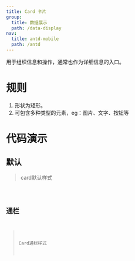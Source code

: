 ```yaml
---
title: Card 卡片
group:
  title: 数据展示
  path: /data-display
nav:
  title: antd-mobile
  path: /antd
---
```


用于组织信息和操作，通常也作为详细信息的入口。
# 规则
1. 形状为矩形。
2. 可包含多种类型的元素，eg：图片、文字、按钮等

# 代码演示
## 默认
> card默认样式
<code src="./demos/basic.tsx" />

## 通栏
> Card通栏样式
<code src="./demos/full.tsx" />

<API />
